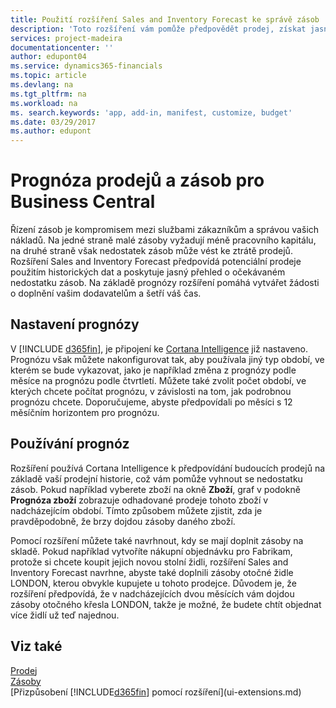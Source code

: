 ```yaml
---
title: Použití rozšíření Sales and Inventory Forecast ke správě zásob | Microsoft Docs
description: 'Toto rozšíření vám pomůže předpovědět prodej, získat jasný přehled o očekávaném nedostatku zásob a dokonce vám pomůže vytvořit požadavky na doplnění prodejcům.'
services: project-madeira
documentationcenter: ''
author: edupont04
ms.service: dynamics365-financials
ms.topic: article
ms.devlang: na
ms.tgt_pltfrm: na
ms.workload: na
ms. search.keywords: 'app, add-in, manifest, customize, budget'
ms.date: 03/29/2017
ms.author: edupont
---
```

# <a name="sales-and-inventory-forecast-for-business-central"></a>Prognóza prodejů a zásob pro Business Central 
Řízení zásob je kompromisem mezi službami zákazníkům a správou vašich nákladů. Na jedné straně malé zásoby vyžadují méně pracovního kapitálu, na druhé straně však nedostatek zásob může vést ke ztrátě prodejů. Rozšíření Sales and Inventory Forecast předpovídá potenciální prodeje použitím historických dat a poskytuje jasný přehled o očekávaném nedostatku zásob. Na základě prognózy rozšíření pomáhá vytvářet žádosti o doplnění vašim dodavatelům a šetří váš čas.  

## <a name="setting-up-forecasting"></a>Nastavení prognózy
V [!INCLUDE [d365fin](includes/d365fin_md.md)], je připojení ke [Cortana Intelligence](https://www.microsoft.com/en-us/cloud-platform/what-is-cortana-intelligence-suite) již nastaveno. Prognózu však můžete nakonfigurovat tak, aby používala jiný typ období, ve kterém se bude vykazovat, jako je například změna z prognózy podle měsíce na prognózu podle čtvrtletí. Můžete také zvolit počet období, ve kterých chcete počítat prognózu, v závislosti na tom, jak podrobnou prognózu chcete. Doporučujeme, abyste předpovídali po měsíci s 12 měsíčním horizontem pro prognózu.  

## <a name="using-the-forecasts"></a>Používání prognóz
Rozšíření používá Cortana Intelligence k předpovídání budoucích prodejů na základě vaší prodejní historie, což vám pomůže vyhnout se nedostatku zásob. Pokud například vyberete zboží na okně **Zboží**, graf v podokně **Prognóza zboží** zobrazuje odhadované prodeje tohoto zboží v nadcházejícím období. Tímto způsobem můžete zjistit, zda je pravděpodobně, že brzy dojdou zásoby daného zboží.  

Pomocí rozšíření můžete také navrhnout, kdy se mají doplnit zásoby na skladě. Pokud například vytvoříte nákupní objednávku pro Fabrikam, protože si chcete koupit jejich novou stolní židli, rozšíření Sales and Inventory Forecast navrhne, abyste také doplnili zásoby otočné židle LONDON, kterou obvykle kupujete u tohoto prodejce. Důvodem je, že rozšíření předpovídá, že v nadcházejících dvou měsících vám dojdou zásoby otočného křesla LONDON, takže je možné, že budete chtít objednat více židlí už teď najednou.  

## <a name="see-also"></a>Viz také
[Prodej](sales-manage-sales.md)  
[Zásoby](inventory-manage-inventory.md)  
[Přizpůsobení [!INCLUDE[d365fin](includes/d365fin_md.md)] pomocí rozšíření](ui-extensions.md)  

